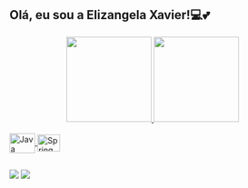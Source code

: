 ## Olá, eu sou a Elizangela Xavier!💻💕

<div align="center">
  <a href="https://github.com/ElizangelaXavierS">
  <img height="150em" src="https://github-readme-stats.vercel.app/api?username=ElizangelaXavierS&show_icons=false&theme=github_dark&include_all_commits=true&count_private=true"/>
  <img height="150em" src="https://github-readme-stats.vercel.app/api/top-langs/?username=ElizangelaXavierS&layout=compact&langs_count=7&theme=github_dark"/>
</div>



<div style="display: inline_block"><br>
  <img align="center" alt="Java" height="35" width="45" src="https://cdn.jsdelivr.net/gh/devicons/devicon/icons/java/java-original.svg">
  <img align="center" alt="Spring" height="30" width="40"src="https://cdn.jsdelivr.net/gh/devicons/devicon/icons/spring/spring-original.svg">
</div>
  
  ##
 
  <a href="https://www.linkedin.com/in/elizangelaxavier/" target="_blank"><img src="https://img.shields.io/badge/-LinkedIn-%230077B5?style=for-the-badge&logo=linkedin&logoColor=white" target="_blank"></a>
   <a href = "elizangelaxavier913@gmail.com"><img src="https://img.shields.io/badge/-Gmail-%23333?style=for-the-badge&logo=gmail&logoColor=white" target="_blank"></a>
</div>





